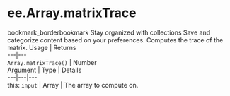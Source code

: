  
#  ee.Array.matrixTrace
bookmark_borderbookmark Stay organized with collections  Save and categorize content based on your preferences.
Computes the trace of the matrix.
Usage | Returns  
---|---  
`Array.matrixTrace()` | Number  
Argument | Type | Details  
---|---|---  
this: `input` | Array | The array to compute on.  
